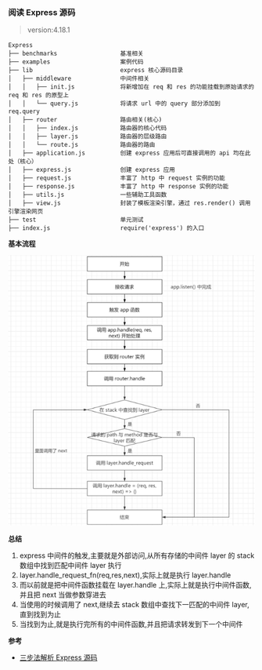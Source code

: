 ### 阅读 Express 源码 

> version:4.18.1

```
Express
├── benchmarks                  基准相关
├── examples                    案例代码
├── lib                         express 核心源码目录
│   ├── middleware              中间件相关
│   │   ├── init.js             将新增加在 req 和 res 的功能挂载到原始请求的 req 和 res 的原型上
│   │   └── query.js            将请求 url 中的 query 部分添加到 req.query
│   ├── router                  路由相关(核心)
│   │   ├── index.js            路由器的核心代码
│   │   ├── layer.js            路由器的层级路由
│   │   └── route.js            路由器的路由
│   ├── application.js          创建 express 应用后可直接调用的 api 均在此处（核心）
│   ├── express.js              创建 express 应用
│   ├── request.js              丰富了 http 中 request 实例的功能
│   ├── response.js             丰富了 http 中 response 实例的功能
│   ├── utils.js                一些辅助工具函数
│   ├── view.js                 封装了模板渲染引擎，通过 res.render() 调用引擎渲染网页
├── test                        单元测试
├── index.js                    require('express') 的入口
```

**基本流程**

![image-20220518011332709](./img/Snipaste_2022-05-18_01-17-13.png)

**总结**

1. express 中间件的触发,主要就是外部访问,从所有存储的中间件 layer 的 stack 数组中找到匹配中间件 layer 执行
2. layer.handle_request_fn(req,res,next),实际上就是执行 layer.handle
3. 而以前就是把中间件函数挂载在 layer.handle 上,实际上就是执行中间件函数,并且把 next 当做参数穿进去
4. 当使用的时候调用了 next,继续去 stack 数组中查找下一匹配的中间件 layer,直到找到为止
5. 当找到为止,就是执行完所有的中间件函数,并且把请求转发到下一个中间件

**参考**

- [三步法解析 Express 源码](https://juejin.cn/post/6884575671721394189)
